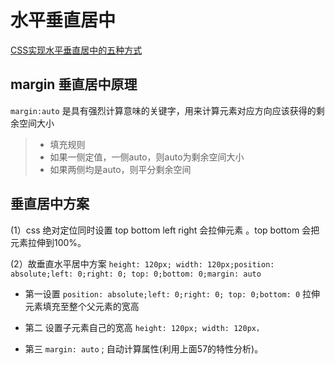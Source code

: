 # 水平垂直居中

[CSS实现水平垂直居中的五种方式](https://gitee.com/pipepandafeng/test/tree/master/src/day_41)

## margin 垂直居中原理

`margin:auto` 是具有强烈计算意味的关键字，用来计算元素对应方向应该获得的剩余空间大小

> - 填充规则
> -  如果一侧定值，一侧auto，则auto为剩余空间大小
> -  如果两侧均是auto，则平分剩余空间

## 垂直居中方案

(1）css 绝对定位同时设置 top bottom left right 会拉伸元素 。top bottom 会把元素拉伸到100%。

(2）故垂直水平居中方案 `height: 120px; width: 120px;position: absolute;left: 0;right: 0; top: 0;bottom: 0;margin: auto`

 - 第一设置 `position: absolute;left: 0;right: 0; top: 0;bottom: 0` 拉伸元素填充至整个父元素的宽高
 - 第二 设置子元素自己的宽高 `height: 120px; width: 120px，`

 - 第三 `margin: auto` ; 自动计算属性(利用上面57的特性分析)。
